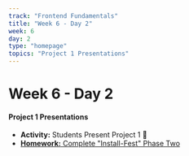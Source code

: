 ```yaml
---
track: "Frontend Fundamentals"
title: "Week 6 - Day 2"
week: 6
day: 2
type: "homepage"
topics: "Project 1 Presentations"
---
```


# Week 6 - Day 2

#### Project 1 Presentations

- **Activity:** Students Present Project 1  🎉
- [**Homework:** Complete "Install-Fest" Phase Two](/frontend-fundamentals/week-6/day-2/lecture-materials/install-fest-phase-two/)
